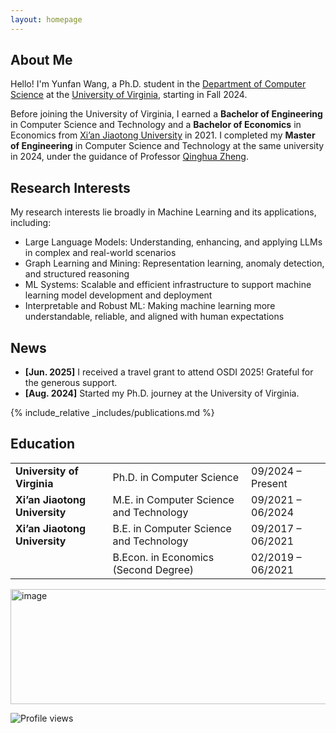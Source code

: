 ```yaml
---
layout: homepage
---
```


## About Me

Hello! I'm Yunfan Wang, a Ph.D. student in the [Department of Computer Science](https://engineering.virginia.edu/department/computer-science) at the [University of Virginia](https://www.virginia.edu/), starting in Fall 2024. 

Before joining the University of Virginia, I earned a __Bachelor of Engineering__ in Computer Science and Technology and a __Bachelor of Economics__ in Economics from [Xi’an Jiaotong University](https://en.xjtu.edu.cn/) in 2021. I completed my __Master of Engineering__ in Computer Science and Technology at the same university in 2024, under the guidance of Professor [Qinghua Zheng](https://gr.xjtu.edu.cn/web/qhzheng).

## Research Interests
My research interests lie broadly in Machine Learning and its applications, including:
- Large Language Models: Understanding, enhancing, and applying LLMs in complex and real-world scenarios
- Graph Learning and Mining: Representation learning, anomaly detection, and structured reasoning
- ML Systems: Scalable and efficient infrastructure to support machine learning model development and deployment
- Interpretable and Robust ML: Making machine learning more understandable, reliable, and aligned with human expectations

## News

- **[Jun. 2025]** I received a travel grant to attend OSDI 2025! Grateful for the generous support.
- **[Aug. 2024]** Started my Ph.D. journey at the University of Virginia.


{% include_relative _includes/publications.md %}

## Education

<table>
  <tr>
    <td><strong>University of Virginia</strong></td>
    <td>Ph.D. in Computer Science</td>
    <td>09/2024 – Present</td>
  </tr>
  <tr>
    <td><strong>Xi’an Jiaotong University</strong></td>
    <td>M.E. in Computer Science and Technology</td>
    <td>09/2021 – 06/2024</td>
  </tr>
  <tr>
    <td><strong>Xi’an Jiaotong University</strong></td>
    <td>B.E. in Computer Science and Technology</td>
    <td>09/2017 – 06/2021</td>
  </tr>
  <tr>
    <td></td>
    <td>B.Econ. in Economics (Second Degree)</td>
    <td>02/2019 – 06/2021</td>
  </tr>
</table>


<script type="text/javascript" id="mapmyvisitors" src="//mapmyvisitors.com/map.js?d=sO9BYrE1taJDN1bmsgXJGadJX3yG6o0N05SmC5mNqK8&cl=ffffff&w=a"></script><img width="1172" height="184" alt="image" src="https://github.com/user-attachments/assets/6728f10b-8f63-4509-b034-36e35cef4ef1" />

![Profile views](https://komarev.com/ghpvc/?username=jeffrey-yf-wang&color=blue)

